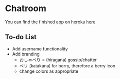 # Chatroom

You can find the finished app on heroku [here](https://oshaberi.herokuapp.com/)

## To-do List

* Add username functionality
* Add branding
  * おしゃべり = (hiragana) gossip/chatter
  * ベリ (katakana) for berry, therefore a berry icon
  * change colors as appropriate
